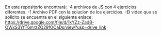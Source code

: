 En este repositorio encontrará: -4 archivos de JS con 4 ejercicios diferentes. -1 Archivo PDF con la solucion de los ejercicios. -El video que se solicito se encuentra en el siguiente enlace: https://drive.google.com/file/d/1kYZz-ZadB-OWxS3YfT6mrzZQ29fOCaDs/view?usp=drive_link
